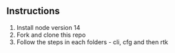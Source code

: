 ## Instructions

1. Install node version 14
2. Fork and clone this repo
3. Follow the steps in each folders - cli, cfg and then rtk
